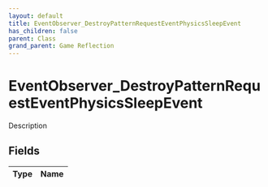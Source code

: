 ```yaml
---
layout: default
title: EventObserver_DestroyPatternRequestEventPhysicsSleepEvent
has_children: false
parent: Class
grand_parent: Game Reflection
---
```

# EventObserver_DestroyPatternRequestEventPhysicsSleepEvent
Description 

## Fields

| Type | Name |
|:-------------|:--------------|

